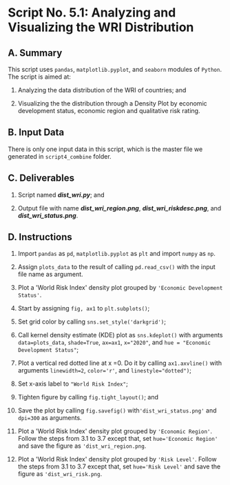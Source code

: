 # Script No. 5.1: Analyzing and Visualizing the WRI Distribution

## A. Summary

This script uses `pandas`, `matplotlib.pyplot`, and `seaborn` modules of `Python`. The script is aimed at:

1. Analyzing the data distribution of the WRI of countries; and

2. Visualizing the the distribution through a Density Plot by economic development status, economic region and qualitative risk rating.

## B. Input Data

There is only one input data in this script, which is the master file we generated in `script4_combine` folder. 

## C. Deliverables

1. Script named ***dist_wri.py***; and

2. Output file with name ***dist_wri_region.png***, ***dist_wri_riskdesc.png***, and ***dist_wri_status.png***.

## D. Instructions

1. Import `pandas` as `pd`, `matplotlib.pyplot` as `plt` and import `numpy` as `np`.

2. Assign `plots_data` to the result of calling `pd.read_csv()` with the input file name as argument.

3. Plot a 'World Risk Index' density plot grouped by `'Economic Development Status'`.

1. Start by assigning `fig, ax1` to `plt.subplots()`;

2. Set grid color by calling `sns.set_style('darkgrid')`;

3. Call kernel density estimate (KDE) plot as `sns.kdeplot()` with arguments `data=plots_data`, `shade=True`, `ax=ax1`, `x="2020"`, and `hue = "Economic Development Status"`;

4. Plot a vertical red dotted line at x =0. Do it by calling `ax1.axvline()` with arguments `linewidth=2`, `color='r'`, and `linestyle="dotted")`;

5. Set x-axis label to `"World Risk Index"`;

6. Tighten figure by calling `fig.tight_layout()`; and

7. Save the plot by calling `fig.savefig()` with`'dist_wri_status.png'` and `dpi=300` as arguments.

4. Plot a 'World Risk Index' density plot grouped by `'Economic Region'`. Follow the steps from 3.1 to 3.7 except that, set `hue='Economic Region'` and save the figure as `'dist_wri_region.png`.

5. Plot a 'World Risk Index' density plot grouped by `'Risk Level'`. Follow the steps from 3.1 to 3.7 except that, set `hue='Risk Level'` and save the figure as `'dist_wri_risk.png`.
